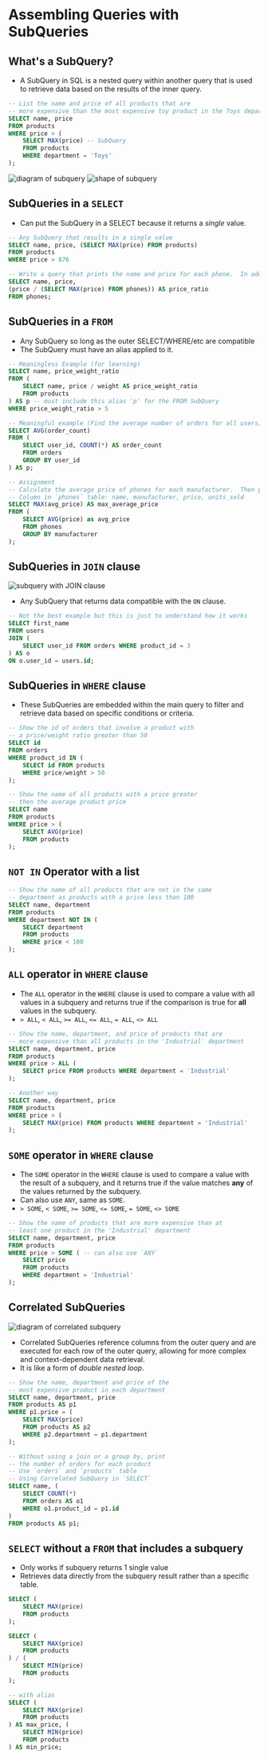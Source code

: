# Assembling Queries with SubQueries

## What's a SubQuery?

- A SubQuery in SQL is a nested query within another query that is used to retrieve data based on the results of the inner query.

```sql
-- List the name and price of all products that are
-- more expensive than the most expensive toy product in the Toys department
SELECT name, price
FROM products
WHERE price > (
    SELECT MAX(price) -- SubQuery
    FROM products
    WHERE department = 'Toys'
);
```

<img src="../pics/subquery.png" alt="diagram of subquery" />
<img src="../pics/shape_of_subquery.png" alt="shape of subquery" />

## SubQueries in a `SELECT`

- Can put the SubQuery in a SELECT because it returns a _single_ value.

```sql
-- Any SubQuery that results in a single value
SELECT name, price, (SELECT MAX(price) FROM products)
FROM products
WHERE price > 876
```

```sql
-- Write a query that prints the name and price for each phone.  In addition, print out the ratio of the phones price against max price of all phones (so price / max price).  Rename this third column to price_ratio
SELECT name, price,
(price / (SELECT MAX(price) FROM phones)) AS price_ratio
FROM phones;
```

## SubQueries in a `FROM`

- Any SubQuery so long as the outer SELECT/WHERE/etc are compatible
- The SubQuery must have an alias applied to it.

```sql
-- Meaningless Example (for learning)
SELECT name, price_weight_ratio
FROM (
    SELECT name, price / weight AS price_weight_ratio
    FROM products
) AS p -- must include this alias 'p' for the FROM SubQuery
WHERE price_weight_ratio > 5

-- Meaningful example (Find the average number of orders for all users)
SELECT AVG(order_count)
FROM (
    SELECT user_id, COUNT(*) AS order_count
	FROM orders
	GROUP BY user_id
) AS p;
```

```sql
-- Assignment
-- Calculate the average price of phones for each manufacturer.  Then print the highest average price. Rename this value to max_average_price
-- Column in `phones` table: name, manufacturer, price, units_sold
SELECT MAX(avg_price) AS max_average_price
FROM (
    SELECT AVG(price) as avg_price
    FROM phones
    GROUP BY manufacturer
);
```

## SubQueries in `JOIN` clause

<img src="../pics/subquery_join.png" alt="subquery with JOIN clause" />

- Any SubQuery that returns data compatible with the `ON` clause.

```sql
-- Not the best example but this is just to understand how it works
SELECT first_name
FROM users
JOIN (
 	SELECT user_id FROM orders WHERE product_id = 3
) AS o
ON o.user_id = users.id;
```

## SubQueries in `WHERE` clause

- These SubQueries are embedded within the main query to filter and retrieve data based on specific conditions or criteria.

```sql
-- Show the id of orders that involve a product with
-- a price/weight ratio greater than 50
SELECT id
FROM orders
WHERE product_id IN (
    SELECT id FROM products
    WHERE price/weight > 50
);
```

```sql
-- Show the name of all products with a price greater
-- then the average product price
SELECT name
FROM products
WHERE price > (
    SELECT AVG(price)
    FROM products
);
```

## `NOT IN` Operator with a list

```sql
-- Show the name of all products that are not in the same
-- department as products with a price less than 100
SELECT name, department
FROM products
WHERE department NOT IN (
    SELECT department
    FROM products
    WHERE price < 100
);
```

## `ALL` operator in `WHERE` clause

- The `ALL` operator in the `WHERE` clause is used to compare a value with all values in a subquery and returns true if the comparison is true for **all** values in the subquery.
- `> ALL`, `< ALL`, `>= ALL`, `<= ALL`, `= ALL`, `<> ALL`

```sql
-- Show the name, department, and price of products that are
-- more expensive than all products in the 'Industrial' department
SELECT name, department, price
FROM products
WHERE price > ALL (
 	SELECT price FROM products WHERE department = 'Industrial'
);

-- Another way
SELECT name, department, price
FROM products
WHERE price > (
 	SELECT MAX(price) FROM products WHERE department = 'Industrial'
);
```

## `SOME` operator in `WHERE` clause

- The `SOME` operator in the `WHERE` clause is used to compare a value with the result of a subquery, and it returns true if the value matches **any** of the values returned by the subquery.
- Can also use `ANY`, same as `SOME`.
- `> SOME`, `< SOME`, `>= SOME`, `<= SOME`, `= SOME`, `<> SOME`

```sql
-- Show the name of products that are more expensive than at
-- least one product in the 'Industrial' department
SELECT name, department, price
FROM products
WHERE price > SOME ( -- can also use `ANY`
    SELECT price
    FROM products
    WHERE department = 'Industrial'
);
```

## Correlated SubQueries

<img src="../pics/correlated_subquery.png" alt="diagram of correlated subquery" />

- Correlated SubQueries reference columns from the outer query and are executed for each row of the outer query, allowing for more complex and context-dependent data retrieval.
- It is like a form of _double nested loop_.

```sql
-- Show the name, department and price of the
-- most expensive product in each department
SELECT name, department, price
FROM products AS p1
WHERE p1.price = (
    SELECT MAX(price)
    FROM products AS p2
    WHERE p2.department = p1.department
);
```

```sql
-- Without using a join or a group by, print
-- the number of orders for each product
-- Use `orders` and `products` table
-- Using Correlated SubQuery in `SELECT`
SELECT name, (
    SELECT COUNT(*)
    FROM orders AS o1
    WHERE o1.product_id = p1.id
)
FROM products AS p1;
```

## `SELECT` without a `FROM` that includes a subquery

- Only works if subquery returns 1 single value
- Retrieves data directly from the subquery result rather than a specific table.

```sql
SELECT (
    SELECT MAX(price)
    FROM products
);

SELECT (
    SELECT MAX(price)
    FROM products
) / (
    SELECT MIN(price)
    FROM products
);

-- with alias
SELECT (
    SELECT MAX(price)
    FROM products
) AS max_price, (
    SELECT MIN(price)
    FROM products
) AS min_price;
```
